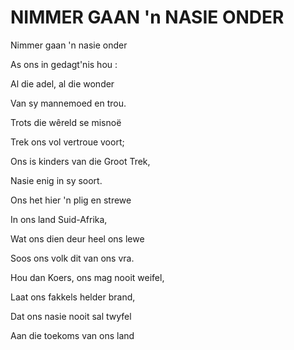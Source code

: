 # NIMMER GAAN 'n NASIE ONDER

Nimmer gaan 'n nasie onder

As ons in gedagt'nis hou :

Al die adel, al die wonder

Van sy mannemoed en trou.


Trots die wêreld se misnoë

Trek ons vol vertroue voort;

Ons is kinders van die Groot Trek,

Nasie enig in sy soort.


Ons het hier 'n plig en strewe

In ons land Suid-Afrika,

Wat ons dien deur heel ons lewe

Soos ons volk dit van ons vra.


Hou dan Koers, ons mag nooit weifel,

Laat ons fakkels helder brand,

Dat ons nasie nooit sal twyfel

Aan die toekoms van ons land

